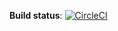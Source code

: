 __Build status__: [![CircleCI](https://circleci.com/gh/kristojorg/snapsend/tree/master.svg?style=svg)](https://circleci.com/gh/kristojorg/snapsend/tree/master)
